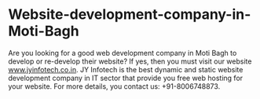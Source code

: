 # Website-development-company-in-Moti-Bagh
Are you looking for a good web development company in Moti Bagh to develop or re-develop their website? If yes, then you must visit our website www.jyinfotech.co.in. JY Infotech is the best dynamic and static website development company in IT sector that provide you free web hosting for your website. For more details, you contact us: +91-8006748873.
